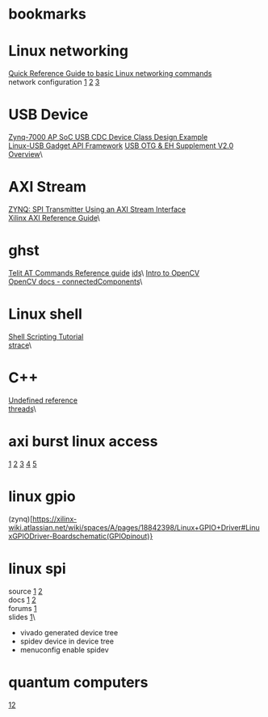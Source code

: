 # bookmarks

# Linux networking
[Quick Reference Guide to basic Linux networking commands](https://drive.google.com/file/d/0By49_3Av9sT1b3liN2RFM1o5MHc/view) \
network configuration [1](https://wiki.debian.org/NetworkConfiguration) [2](https://wiki.archlinux.org/index.php/Network_configuration) [3](http://zedboard.org/content/zedboard-network-bring)

# USB Device
[Zynq-7000 AP SoC USB CDC Device Class Design Example](https://xilinx-wiki.atlassian.net/wiki/spaces/A/pages/18841624/Zynq-7000+AP+SoC+USB+CDC+Device+Class+Design+Example+Techtip) \
[Linux-USB Gadget API Framework](http://www.linux-usb.org/gadget/index.html)
[USB OTG & EH Supplement V2.0 Overview](https://fruct.org/sites/default/files/files/seminar5/FRUCT%20Seminar%20-%20OTG%20%20EH%20Supplement%20v2%200%20Overview.pdf)\

# AXI Stream
[ZYNQ: SPI Transmitter Using an AXI Stream Interface](http://www.harald-rosenfeldt.de/2017/12/28/zynq-spi-transmitter-using-an-axi-stream-interface/)\
[Xilinx AXI Reference Guide](https://www.xilinx.com/support/documentation/ip_documentation/ug761_axi_reference_guide.pdf)\

# ghst
[Telit AT Commands Reference guide](https://www.telit.com/wp-content/uploads/2017/09/Telit_AT_Commands_Reference_Guide_r24_B.pdf)
[ids](https://en.ids-imaging.com/store/customer/account/login/referer/aHR0cHM6Ly9lbi5pZHMtaW1hZ2luZy5jb20vbWFudWFscy91RXllX1NESy9FTi91RXllX01hbnVhbF80LjkxL2luZGV4Lmh0bWw,)\
[Intro to OpenCV](https://www.cse.unr.edu/~bebis/CS485/Lectures/Intro_OpenCV.pdf)\
[OpenCV docs - connectedComponents](https://docs.opencv.org/master/d3/dc0/group__imgproc__shape.html#gac2718a64ade63475425558aa669a943a)\

# Linux shell
[Shell Scripting Tutorial](https://www.shellscript.sh/variables1.html)\
[strace](https://linux.die.net/man/1/strace)\

# C++
[Undefined reference](https://latedev.wordpress.com/2014/04/22/common-c-error-messages-2-unresolved-reference/)\
[threads](https://latedev.wordpress.com/2013/02/24/investigating-c11-threads/)\

# axi burst linux access
[1](https://forums.xilinx.com/t5/AXI-Infrastructure/How-Do-I-Perform-an-AXI-Burst-in-Software/td-p/592502) [2](https://forums.xilinx.com/t5/Embedded-Processor-System-Design/How-to-create-a-burst-transaction-by-a-Zynq-AXI-GP-Master/m-p/796170#M24425) [3](https://forums.xilinx.com/t5/Embedded-Processor-System-Design/AXI-Burst-on-Zynq-example/td-p/593180) [4](https://www.xilinx.com/support/answers/47406.html) [5](https://www.xilinx.com/support/documentation/application_notes/xapp1183-zynq-xadc-axi.pdf)

# linux gpio
(zynq)[https://xilinx-wiki.atlassian.net/wiki/spaces/A/pages/18842398/Linux+GPIO+Driver#LinuxGPIODriver-Boardschematic(GPIOpinout)}

# linux spi
source [1](https://github.com/Xilinx/linux-xlnx/blob/master/tools/spi/spidev_test.c) [2](https://github.com/Xilinx/linux-xlnx/blob/master/drivers/spi/spi-xilinx.c) \
docs [1](https://www.kernel.org/doc/Documentation/spi/spi-summary) [2](https://www.kernel.org/doc/Documentation/spi/spidev)\
forums [1](https://forums.xilinx.com/t5/Embedded-Linux/How-to-use-XPS-SPI-core-driver-in-linux/td-p/73313)\
slides [1](http://events17.linuxfoundation.org/sites/events/files/slides/Groking%20the%20Linux%20SPI%20Subsystem.pdf)\
- vivado generated device tree
- spidev device in device tree
- menuconfig enable spidev

# quantum computers
[1](https://online.stanford.edu/courses/soe-yeeqmse01-quantum-mechanics-scientists-and-engineers)[2](https://physics.stackexchange.com/questions/298518/how-are-quantum-qubits-implemented)
